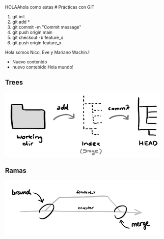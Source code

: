 HOLAAhola como estas # Prácticas con GIT

1) git init
2) git add *
3) git commit -m "Commit message"
4) git push origin main
5) git checkout -b feature_x
6) git push origin feature_x

Hola somos Nico, Eve y Mariano
Wachin.!
+ Nuevo contenido
+ nuevo contebido
Hola mundo!

## Trees
![branches](trees.png)

## Ramas
![branches](branches.png)
